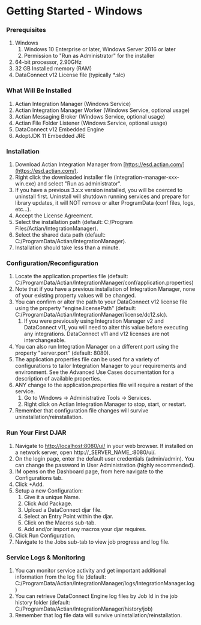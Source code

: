# Getting Started - Windows

### Prerequisites <a href="#gettingstarted-windows-prerequisites" id="gettingstarted-windows-prerequisites"></a>

1. Windows
   1. Windows 10 Enterprise or later, Windows Server 2016 or later
   2. Permission to "Run as Administrator" for the installer
2. 64-bit processor, 2.90GHz
3. 32 GB Installed memory (RAM)
4. DataConnect v12 License file (typically \*.slc)

### What Will Be Installed <a href="#gettingstarted-windows-whatwillbeinstalled" id="gettingstarted-windows-whatwillbeinstalled"></a>

1. Actian Integration Manager (Windows Service)
2. Actian Integration Manager Worker (Windows Service, optional usage)
3. Actian Messaging Broker (Windows Service, optional usage)
4. Actian File Folder Listener (Windows Service, optional usage)
5. DataConnect v12 Embedded Engine
6. AdoptJDK 11 Embedded JRE

### Installation <a href="#gettingstarted-windows-installation" id="gettingstarted-windows-installation"></a>

1. Download Actian Integration Manager from [https://esd.actian.com/](https://esd.actian.com/).
2. Right click the downloaded installer file (integration-manager-xxx-win.exe) and select "Run as administrator".
3. If you have a previous 3.x.x version installed, you will be coerced to uninstall first. Uninstall will shutdown running services and prepare for library updates, it will NOT remove or alter ProgramData (conf files, logs, etc...).
4. Accept the License Agreement.
5. Select the installation path (default: C:/Program Files/Actian/IntegrationManager).
6. Select the shared data path (default: C:/ProgramData/Actian/IntegrationManager).
7. Installation should take less than a minute.

### Configuration/Reconfiguration <a href="#gettingstarted-windows-configuration-reconfiguration" id="gettingstarted-windows-configuration-reconfiguration"></a>

1. Locate the application.properties file (default: C:/ProgramData/Actian/IntegrationManager/conf/application.properties)
2. Note that if you have a previous installation of Integration Manager, none of your existing property values will be changed.&#x20;
3. You can confirm or alter the path to your DataConnect v12 license file using the property "engine.licensePath" (default: C:/ProgramData/Actian/IntegrationManager/license/dc12.slc).
   1. If you were previously using Integration Manager v2 and DataConnect v11, you will need to alter this value before executing any integrations. DataConnect v11 and v12 licenses are not interchangeable.
4. You can also run Integration Manager on a different port using the property "server.port" (default: 8080).
5. The application.properties file can be used for a variety of configurations to tailor Integration Manager to your requirements and environment. See the Advanced Use Cases documentation for a description of available properties.
6. ANY change to the application.properties file will require a restart of the service.
   1. Go to Windows → Administrative Tools → Services.
   2. Right click on Actian Integration Manager to stop, start, or restart.
7. Remember that configuration file changes will survive uninstallation/reinstallation.

### Run Your First DJAR <a href="#gettingstarted-windows-runyourfirstdjar" id="gettingstarted-windows-runyourfirstdjar"></a>

1. Navigate to [http://localhost:8080/ui/](http://localhost:8080/ui/) in your web browser. If installed on a network server, open http://\_SERVER\_NAME\_:8080/ui/.
2. On the login page, enter the default user credentials (admin/admin). You can change the password in User Administration (highly recommended).
3. IM opens on the Dashboard page, from here navigate to the Configurations tab.
4. Click +Add.
5. Setup a new Configuration:
   1. Give it a unique Name.
   2. Click Add Package.
   3. Upload a DataConnect djar file.
   4. Select an Entry Point within the djar.
   5. Click on the Macros sub-tab.
   6. Add and/or import any macros your djar requires.
6. Click Run Configuration.
7. Navigate to the Jobs sub-tab to view job progress and log file.

### Service Logs & Monitoring <a href="#gettingstarted-windows-servicelogs-and-monitoring" id="gettingstarted-windows-servicelogs-and-monitoring"></a>

1. You can monitor service activity and get important additional information from the log file (default:  C:/ProgramData/Actian/IntegrationManager/logs/IntegrationManager.log)
2. You can retrieve DataConnect Engine log files by Job Id in the job history folder (default: C:/ProgramData/Actian/IntegrationManager/history/job)
3. Remember that log file data will survive uninstallation/reinstallation.&#x20;
